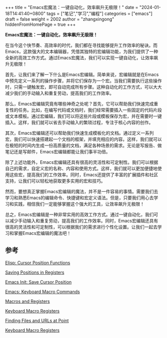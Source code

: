 +++
title = "Emacs宏魔法：一键自动化，效率飙升无极限！"
date = "2024-01-18T14:41:40+0800"
tags = ["笔记","学习","编程"]
categories = ["emacs"]
draft = false
weight = 2002
author = "zhangxingong"
hiddenFromHomePage = true
+++

**Emacs宏魔法：一键自动化，效率飙升无极限！**

在当今这个快节奏、高效率的时代，我们都在寻找能够提升工作效率的秘诀。而Emacs，这款强大的文本编辑器，凭借其独特的宏编辑功能，为我们提供了一种全新的高效工作方式。通过Emacs宏魔法，我们可以实现一键自动化，让效率飙升无极限！

首先，让我们来了解一下什么是Emacs宏编辑。简单来说，宏编辑就是在Emacs中预先定义一系列的操作步骤，并将它们保存为一个宏。当我们需要执行这些操作时，只需一键触发宏，即可自动完成所有步骤。这种自动化的工作方式，可以大大减少我们的手动输入和重复劳动，提高我们的工作效率。

那么，Emacs宏编辑究竟有哪些神奇之处呢？首先，它可以帮助我们快速完成重复性的任务。比如，在编写代码或文档时，我们经常需要插入一些固定的代码片段或文本模板。通过宏编辑，我们可以将这些片段或模板保存为宏，并在需要时一键插入。这样，我们就可以省去手动输入的繁琐过程，专注于核心内容的创作。

其次，Emacs宏编辑还可以帮助我们快速生成模板化的文档。通过定义一系列宏，我们可以快速搭建起一个文档的框架，并填充相应的内容。这样，我们就可以在极短的时间内生成一份高质量的文档，满足各种场景的需求。无论是写报告、做笔记还是写邮件，Emacs宏编辑都能让我们事半功倍。

除了上述功能外，Emacs宏编辑还具有很高的灵活性和可定制性。我们可以根据自己的需求，自定义宏的名称、内容和使用方式。这样，我们就可以更加便捷地使用这些宏，提高我们的工作效率。同时，Emacs还提供了丰富的扩展插件和社区支持，让我们可以轻松地获取更多实用的宏和技巧。

然而，要想真正掌握Emacs宏编辑的魔法，并不是一件容易的事情。需要我们去学习和熟悉Emacs的编辑命令、快捷键和宏定义语法。但是，只要我们用心去学习和实践，相信我们一定能够掌握这个强大的工具，让效率飙升无极限！

总之，Emacs宏编辑是一种非常实用的高效工作方式。通过一键自动化，我们可以减少手动输入和重复劳动，提高我们的工作效率。同时，Emacs宏编辑还具有很高的灵活性和可定制性，可以根据我们的需求进行个性化设置。让我们一起去学习和掌握Emacs宏编辑的魔法吧！



## 参考

[Elisp: Cursor Position Functions](http://xahlee.info/emacs/emacs/elisp_cursor_position.html "Elisp: Cursor Position Functions")

[Saving Positions in Registers](https://www.gnu.org/software/emacs/manual/html_node/emacs/Position-Registers.html "Saving Positions in Registers")

[Emacs Init: Save Cursor Position](http://xahlee.info/emacs/emacs/emacs_save_cursor_position.html "Emacs Init: Save Cursor Position")

[Emacs: Keyboard Macro Commands](http://xahlee.info/emacs/emacs/emacs_kmacro_commands.html "Emacs: Keyboard Macro Commands")

[Macros and Registers](https://www.gnu.org/software/emacs/manual/html_node/viper/Macros-and-Registers.html "Macros and Registers")

[Keyboard Macro Registers](https://www.gnu.org/software/emacs/manual/html_node/emacs/Keyboard-Macro-Registers.html "Keyboard Macro Registers")

[Finding Files and URLs at Point](https://www.gnu.org/software/emacs/manual/html_node/emacs/FFAP.html "Finding Files and URLs at Point")

[Keyboard Macro Registers](https://www.gnu.org/software/emacs/manual/html_node/emacs/Keyboard-Macro-Registers.html "Keyboard Macro Registers")

